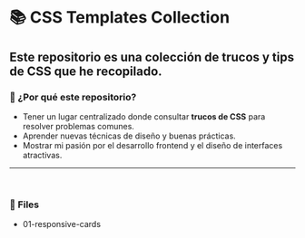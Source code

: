 # 📚 CSS Templates Collection

Este repositorio es una colección de **trucos y tips de CSS** que he recopilado. 
---

### 🌟 ¿Por qué este repositorio?
- Tener un lugar centralizado donde consultar **trucos de CSS** para resolver problemas comunes.
- Aprender nuevas técnicas de diseño y buenas prácticas.
- Mostrar mi pasión por el desarrollo frontend y el diseño de interfaces atractivas.

---
<br/>

### 📌 Files
- 01-responsive-cards



